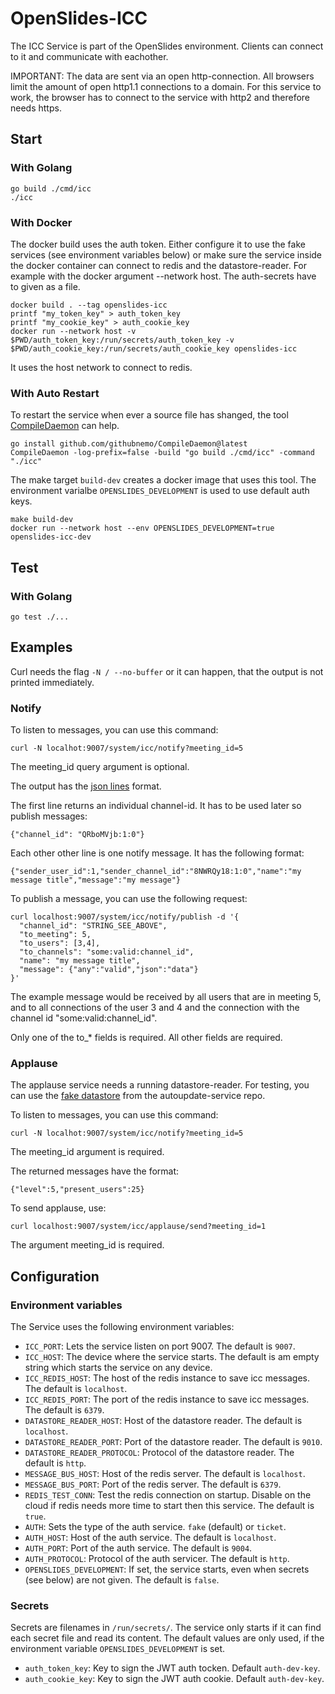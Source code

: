 # OpenSlides-ICC

The ICC Service is part of the OpenSlides environment. Clients can connect to it
and communicate with eachother.

IMPORTANT: The data are sent via an open http-connection. All browsers limit the
amount of open http1.1 connections to a domain. For this service to work, the
browser has to connect to the service with http2 and therefore needs https.


## Start

### With Golang

```
go build ./cmd/icc
./icc
```

### With Docker

The docker build uses the auth token. Either configure it to use the fake
services (see environment variables below) or make sure the service inside the
docker container can connect to redis and the datastore-reader. For example with
the docker argument --network host. The auth-secrets have to given as a file.

```
docker build . --tag openslides-icc
printf "my_token_key" > auth_token_key 
printf "my_cookie_key" > auth_cookie_key
docker run --network host -v $PWD/auth_token_key:/run/secrets/auth_token_key -v $PWD/auth_cookie_key:/run/secrets/auth_cookie_key openslides-icc
```

It uses the host network to connect to redis.


### With Auto Restart

To restart the service when ever a source file has shanged, the tool
[CompileDaemon](https://github.com/githubnemo/CompileDaemon) can help.

```
go install github.com/githubnemo/CompileDaemon@latest
CompileDaemon -log-prefix=false -build "go build ./cmd/icc" -command "./icc"
```

The make target `build-dev` creates a docker image that uses this tool. The
environment varialbe `OPENSLIDES_DEVELOPMENT` is used to use default auth keys.

```
make build-dev
docker run --network host --env OPENSLIDES_DEVELOPMENT=true openslides-icc-dev
```


## Test

### With Golang

```
go test ./...
```


## Examples

Curl needs the flag `-N / --no-buffer` or it can happen, that the output is not
printed immediately.


### Notify

To listen to messages, you can use this command:

```
curl -N localhot:9007/system/icc/notify?meeting_id=5
```

The meeting_id query argument is optional.

The output has the [json lines](https://jsonlines.org/) format.

The first line returns an individual channel-id. It has to be used later so
publish messages:

```
{"channel_id": "QRboMVjb:1:0"}
```

Each other other line is one notify message. It has the following format:

```
{"sender_user_id":1,"sender_channel_id":"8NWRQy18:1:0","name":"my message title","message":"my message"}
```

To publish a message, you can use the following request:

```
curl localhost:9007/system/icc/notify/publish -d '{
  "channel_id": "STRING_SEE_ABOVE",
  "to_meeting": 5,
  "to_users": [3,4],
  "to_channels": "some:valid:channel_id",
  "name": "my message title",
  "message": {"any":"valid","json":"data"}
}'
```

The example message would be received by all users that are in meeting 5, and to
all connections of the user 3 and 4 and the connection with the channel id
"some:valid:channel_id".

Only one of the to_* fields is required. All other fields are required.


### Applause

The applause service needs a running datastore-reader. For testing, you can use
the [fake
datastore](https://github.com/OpenSlides/openslides-autoupdate-service/tree/main/cmd/datastore)
from the autoupdate-service repo.

To listen to messages, you can use this command:

```
curl -N localhot:9007/system/icc/notify?meeting_id=5
```

The meeting_id argument is required.

The returned messages have the format:

```
{"level":5,"present_users":25}
```

To send applause, use:

```
curl localhost:9007/system/icc/applause/send?meeting_id=1
```

The argument meeting_id is required.


## Configuration

### Environment variables

The Service uses the following environment variables:

* `ICC_PORT`: Lets the service listen on port 9007. The default is
  `9007`.
* `ICC_HOST`: The device where the service starts. The default is am
  empty string which starts the service on any device.
* `ICC_REDIS_HOST`: The host of the redis instance to save icc messages. The
  default is `localhost`.
* `ICC_REDIS_PORT`: The port of the redis instance to save icc messages. The
  default is `6379`.
* `DATASTORE_READER_HOST`: Host of the datastore reader. The default is
  `localhost`.
* `DATASTORE_READER_PORT`: Port of the datastore reader. The default is `9010`.
* `DATASTORE_READER_PROTOCOL`: Protocol of the datastore reader. The default is
  `http`.
* `MESSAGE_BUS_HOST`: Host of the redis server. The default is `localhost`.
* `MESSAGE_BUS_PORT`: Port of the redis server. The default is `6379`.
* `REDIS_TEST_CONN`: Test the redis connection on startup. Disable on the cloud
  if redis needs more time to start then this service. The default is `true`.
* `AUTH`: Sets the type of the auth service. `fake` (default) or `ticket`.
* `AUTH_HOST`: Host of the auth service. The default is `localhost`.
* `AUTH_PORT`: Port of the auth service. The default is `9004`.
* `AUTH_PROTOCOL`: Protocol of the auth servicer. The default is `http`.
* `OPENSLIDES_DEVELOPMENT`: If set, the service starts, even when secrets (see
  below) are not given. The default is `false`.


### Secrets

Secrets are filenames in `/run/secrets/`. The service only starts if it can find
each secret file and read its content. The default values are only used, if the
environment variable `OPENSLIDES_DEVELOPMENT` is set.

* `auth_token_key`: Key to sign the JWT auth tocken. Default `auth-dev-key`.
* `auth_cookie_key`: Key to sign the JWT auth cookie. Default `auth-dev-key`.
